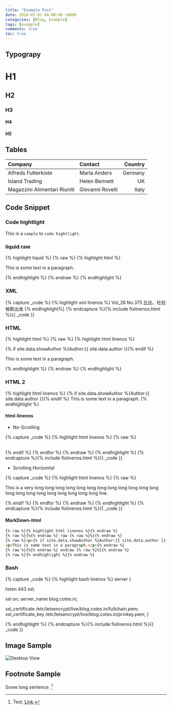 ```yaml
---
title: "Example Post"
date: 2018-01-01 00:00:00 +0800
categories: [Blog, Example]
tags: [example]
comments: true
toc: true
---
```



## Typograpy

# H1

## H2

### H3

#### H4

##### H5

## Tables

|Company|Contact|Country|
|:---|:--|---:|
|Alfreds Futterkiste | Maria Anders | Germany
|Island Trading | Helen Bennett | UK
|Magazzini Alimentari Riuniti | Giovanni Rovelli | Italy


## Code Snippet

### Code hightlight

This is a `sample` to `code hightlight`.

### liquid raw

{% highlight liquid %}
{% raw %}
{% highlight html %}
<p>This is some text in a paragraph.</p>
{% endhighlight %}
{% endraw %}
{% endhighlight %}

### XML
{% capture _code %}
{% highlight xml linenos %}
<navMap>
  <navPoint playOrder="1" id="toc-1">
    <navLabel>
      <text>Vol_26</text>
        <text>No.375 比达、杜拉格斯出发</text>
      </navLabel>
      <content src="Text/part0007.xhtml" />
    </navPoint>
  </navPoint>
</navMap>
{% endhighlight%}
{% endcapture %}{% include fixlinenos.html %}{{ _code }}


### HTML

{% highlight html %}
{% raw %}
{% highlight html linenos %}
<p>{% if site.data.showAuthor %}Author:{{ site.data.author }}{% endif %}</p>
<p>This is some text in a paragraph.</p>
{% endhighlight %}
{% endraw %}
{% endhighlight %}

### HTML 2
{% highlight html linenos %}
{% if site.data.showAuthor %}Author:{{ site.data.author }}{% endif %}
This is some  text in a paragraph.
{% endhighlight %}


#### html-linenos

* No-Scrolling

{% capture _code %}
{% highlight html linenos %}
{% raw %}
<div class="panel-group">
  <div class="panel panel-default">
    <div class="panel-heading" id="{{ category_name }}">
      <i class="far fa-folder"></i>&nbsp;
      </a>
    </div>
  </div>
</div>
  {% endif %}
{% endfor %}
{% endraw %}
{% endhighlight %}
{% endcapture %}{% include fixlinenos.html %}{{ _code }}

* Scrolling Horizontal

{% capture _code %}
{% highlight html linenos %}
{% raw %}
<div class="panel-group">
  <div class="panel panel-default">
    <div class="panel-heading" id="{{ category_name }}">
      <i class="far fa-folder"></i>
      <p>This is a very long long long long long long long long long long long long long long long long long long long long long line.</p>
      </a>
    </div>
  </div>
</div>
  {% endif %}
{% endfor %}
{% endraw %}
{% endhighlight %}
{% endcapture %}{% include fixlinenos.html %}{{ _code }}

#### MarkDown-html

```html
{% raw %}{% highlight html linenos %}{% endraw %}
{% raw %}{%{% endraw %} raw {% raw %}%}{% endraw %}
{% raw %}<p>{% if site.data.showAuthor %}Author:{{ site.data.author }}{% endif %}</p>
<p>This is some text in a paragraph.</p>{% endraw %}
{% raw %}{%{% endraw %} endraw {% raw %}%}{% endraw %}
{% raw %}{% endhighlight %}{% endraw %}
```

### Bash

{% capture _code %}
{% highlight bash linenos %}
server {

  listen   443 ssl;

  ssl on;
  server_name blog.cotes.in;

  ssl_certificate /etc/letsencrypt/live/blog.cotes.in/fullchain.pem;
  ssl_certificate_key /etc/letsencrypt/live/blog.cotes.in/privkey.pem;
}

{% endhighlight %}
{% endcapture %}{% include fixlinenos.html %}{{ _code }}

## Image Sample

![Desktop View](/assets/img/sample/mockup.jpg)


## Footnote Sample

Some long sentence. [^footnote]

[^footnote]: Test, [Link](https://google.com).
